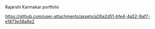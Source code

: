 Rajarshi Karmakar portfolio 


https://github.com/user-attachments/assets/a26a2d51-bfe4-4a52-9af7-e1873e38a8e2

<!-- <img width="1300" height="860" alt="image" src="https://github.com/user-attachments/assets/40b8c8c9-0f55-4740-9d44-5ef6ab2f041b" /> -->
